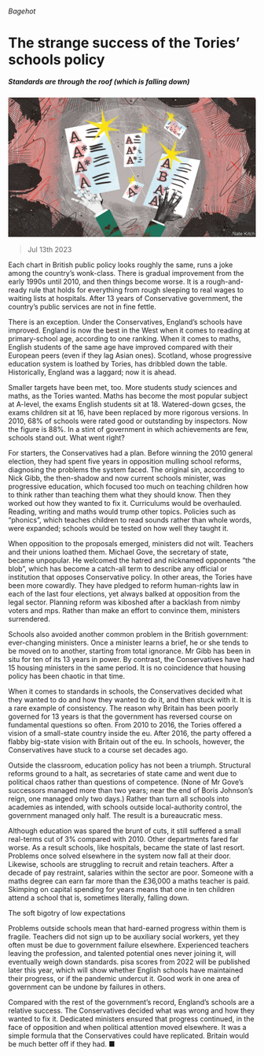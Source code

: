 ###### Bagehot

# The strange success of the Tories’ schools policy 

##### Standards are through the roof (which is falling down) 

![image](images/20230715_BRD000.jpg) 

> Jul 13th 2023 

Each chart in British public policy looks roughly the same, runs a joke among the country’s wonk-class. There is gradual improvement from the early 1990s until 2010, and then things become worse. It is a rough-and-ready rule that holds for everything from rough sleeping to real wages to waiting lists at hospitals. After 13 years of Conservative government, the country’s public services are not in fine fettle. 

There is an exception. Under the Conservatives, England’s schools have improved. England is now the best in the West when it comes to reading at primary-school age, according to one ranking. When it comes to maths, English students of the same age have improved compared with their European peers (even if they lag Asian ones). Scotland, whose progressive education system is loathed by Tories, has dribbled down the table. Historically, England was a laggard; now it is ahead. 

Smaller targets have been met, too. More students study sciences and maths, as the Tories wanted. Maths has become the most popular subject at A-level, the exams English students sit at 18. Watered-down gcses, the exams children sit at 16, have been replaced by more rigorous versions. In 2010, 68% of schools were rated good or outstanding by inspectors. Now the figure is 88%. In a stint of government in which achievements are few, schools stand out. What went right? 

For starters, the Conservatives had a plan. Before winning the 2010 general election, they had spent five years in opposition mulling school reforms, diagnosing the problems the system faced. The original sin, according to Nick Gibb, the then-shadow and now current schools minister, was progressive education, which focused too much on teaching children how to think rather than teaching them what they should know. Then they worked out how they wanted to fix it. Curriculums would be overhauled. Reading, writing and maths would trump other topics. Policies such as “phonics”, which teaches children to read sounds rather than whole words, were expanded; schools would be tested on how well they taught it. 

When opposition to the proposals emerged, ministers did not wilt. Teachers and their unions loathed them. Michael Gove, the secretary of state, became unpopular. He welcomed the hatred and nicknamed opponents “the blob”, which has become a catch-all term to describe any official or institution that opposes Conservative policy. In other areas, the Tories have been more cowardly. They have pledged to reform human-rights law in each of the last four elections, yet always balked at opposition from the legal sector. Planning reform was kiboshed after a backlash from nimby voters and mps. Rather than make an effort to convince them, ministers surrendered. 

Schools also avoided another common problem in the British government: ever-changing ministers. Once a minister learns a brief, he or she tends to be moved on to another, starting from total ignorance. Mr Gibb has been in situ for ten of its 13 years in power. By contrast, the Conservatives have had 15 housing ministers in the same period. It is no coincidence that housing policy has been chaotic in that time. 

When it comes to standards in schools, the Conservatives decided what they wanted to do and how they wanted to do it, and then stuck with it. It is a rare example of consistency. The reason why Britain has been poorly governed for 13 years is that the government has reversed course on fundamental questions so often. From 2010 to 2016, the Tories offered a vision of a small-state country inside the eu. After 2016, the party offered a flabby big-state vision with Britain out of the eu. In schools, however, the Conservatives have stuck to a course set decades ago. 

Outside the classroom, education policy has not been a triumph. Structural reforms ground to a halt, as secretaries of state came and went due to political chaos rather than questions of competence. (None of Mr Gove’s successors managed more than two years; near the end of Boris Johnson’s reign, one managed only two days.) Rather than turn all schools into academies as intended, with schools outside local-authority control, the government managed only half. The result is a bureaucratic mess. 

Although education was spared the brunt of cuts, it still suffered a small real-terms cut of 3% compared with 2010. Other departments fared far worse. As a result schools, like hospitals, became the state of last resort. Problems once solved elsewhere in the system now fall at their door. Likewise, schools are struggling to recruit and retain teachers. After a decade of pay restraint, salaries within the sector are poor. Someone with a maths degree can earn far more than the £36,000 a maths teacher is paid. Skimping on capital spending for years means that one in ten children attend a school that is, sometimes literally, falling down. 

The soft bigotry of low expectations

Problems outside schools mean that hard-earned progress within them is fragile. Teachers did not sign up to be auxiliary social workers, yet they often must be due to government failure elsewhere. Experienced teachers leaving the profession, and talented potential ones never joining it, will eventually weigh down standards. pisa scores from 2022 will be published later this year, which will show whether English schools have maintained their progress, or if the pandemic undercut it. Good work in one area of government can be undone by failures in others. 

Compared with the rest of the government’s record, England’s schools are a relative success. The Conservatives decided what was wrong and how they wanted to fix it. Dedicated ministers ensured that progress continued, in the face of opposition and when political attention moved elsewhere. It was a simple formula that the Conservatives could have replicated. Britain would be much better off if they had. ■ 






